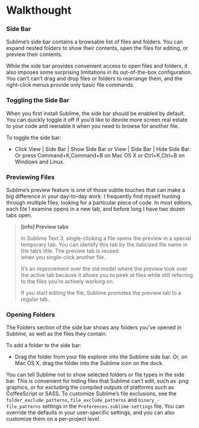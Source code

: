 # Walkthought

### Side Bar

Sublime’s side bar contains a browsable list of files and folders. You can expand nested folders to show their contents, open the files for editing, or preview their contents.

While the side bar provides convenient access to open files and folders, it also imposes some surprising limitations in its out-of-the-box configuration. You can’t can’t drag and drop files or folders to rearrange them, and the right-click menus provide only basic file commands.

### Toggling the Side Bar

When you first install Sublime, the side bar should be enabled by default. You can quickly toggle it off if you’d like to devote more screen real estate to your code and reenable it when you need to browse for another file.

To toggle the side bar:

* Click View \| Side Bar \| Show Side Bar or View \| Side Bar \| Hide Side Bar.
  Or press Command+K,Command+B on Mac OS X or Ctrl+K,Ctrl+B on Windows and Linux.

### Previewing Files

Sublime’s preview feature is one of those subtle touches that can make a big difference in your day-to-day work. I frequently find myself hunting through multiple files, looking for a particular piece of code. In most editors, each file I examine opens in a new tab, and before long I have two dozen tabs open.

> **\[info\] Preview tabs**
>
> In Sublime Text 3, single-clicking a file opens the preview in a special temporary tab. You can identify this tab by the italicized file name in the tab’s title. The preview tab is reused  
> when you single-click another file.
>
> It’s an improvement over the old model where the preview took over the active tab because it allows you to peek at files while still referring to the files you’re actively working on.
>
> If you start editing the file, Sublime promotes the preview tab to a regular tab.

### Opening Folders

The Folders section of the side bar shows any folders you’ve opened in Sublime, as well as the files they contain.

To add a folder to the side bar:
* Drag the folder from your file explorer into the Sublime side bar. Or, on Mac OS X, drag the folder into the Sublime icon on the dock.

You can tell Sublime not to show selected folders or file types in the side bar. This is convenient for hiding files that Sublime can’t edit, such as .png graphics, or for excluding the compiled outputs of platforms such as CoffeeScript or SASS. To customize Sublime’s file exclusions, see the `folder_exclude_patterns`,  `file_exclude_patterns` and `binary_-file_patterns` settings in the `Preferences.sublime-settings` file. You can override the defaults in your user-specific settings, and you can also customize them on a per-project level.

